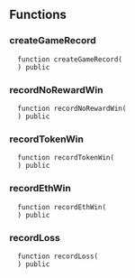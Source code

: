 


## Functions
### createGameRecord
```solidity
  function createGameRecord(
  ) public
```




### recordNoRewardWin
```solidity
  function recordNoRewardWin(
  ) public
```




### recordTokenWin
```solidity
  function recordTokenWin(
  ) public
```




### recordEthWin
```solidity
  function recordEthWin(
  ) public
```




### recordLoss
```solidity
  function recordLoss(
  ) public
```




